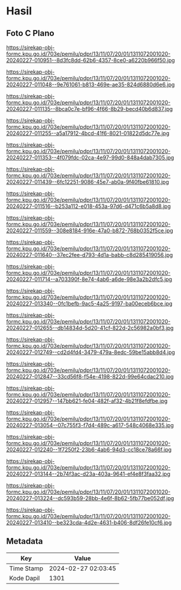# Hasil

## Foto C Plano

https://sirekap-obj-formc.kpu.go.id/703e/pemilu/pdpr/13/11/07/20/01/1311072001020-20240227-010951--8d3fc8dd-62b6-4357-8ce0-a6220b966f50.jpg

https://sirekap-obj-formc.kpu.go.id/703e/pemilu/pdpr/13/11/07/20/01/1311072001020-20240227-011048--9e761061-b813-469e-ae35-824d6880d6e6.jpg

https://sirekap-obj-formc.kpu.go.id/703e/pemilu/pdpr/13/11/07/20/01/1311072001020-20240227-011135--8bca0c7e-bf96-4f66-8b29-becd40b6d837.jpg

https://sirekap-obj-formc.kpu.go.id/703e/pemilu/pdpr/13/11/07/20/01/1311072001020-20240227-011255--a5a17912-4bcd-41f6-8021-01822d5dc77e.jpg

https://sirekap-obj-formc.kpu.go.id/703e/pemilu/pdpr/13/11/07/20/01/1311072001020-20240227-011353--4f079fdc-02ca-4e97-99d0-848a4dab7305.jpg

https://sirekap-obj-formc.kpu.go.id/703e/pemilu/pdpr/13/11/07/20/01/1311072001020-20240227-011439--6fc12251-9086-45e7-ab0a-9f40fbe61810.jpg

https://sirekap-obj-formc.kpu.go.id/703e/pemilu/pdpr/13/11/07/20/01/1311072001020-20240227-011516--b253a112-e018-453a-97d6-d471c6b5a8d8.jpg

https://sirekap-obj-formc.kpu.go.id/703e/pemilu/pdpr/13/11/07/20/01/1311072001020-20240227-011559--308e8184-916e-47a0-b872-768b0352f5ce.jpg

https://sirekap-obj-formc.kpu.go.id/703e/pemilu/pdpr/13/11/07/20/01/1311072001020-20240227-011640--37ec2fee-d793-4d1a-babb-c8d285419056.jpg

https://sirekap-obj-formc.kpu.go.id/703e/pemilu/pdpr/13/11/07/20/01/1311072001020-20240227-011714--a703390f-8e74-4ab6-a6de-98e3a2b2dfc5.jpg

https://sirekap-obj-formc.kpu.go.id/703e/pemilu/pdpr/13/11/07/20/01/1311072001020-20240227-013340--0fc1befb-9ac5-4a25-9197-ba00eceb6bce.jpg

https://sirekap-obj-formc.kpu.go.id/703e/pemilu/pdpr/13/11/07/20/01/1311072001020-20240227-012655--db14834d-5d20-41cf-822d-2c56982a0bf3.jpg

https://sirekap-obj-formc.kpu.go.id/703e/pemilu/pdpr/13/11/07/20/01/1311072001020-20240227-012749--cd2d4fd4-3479-479a-8edc-59be15abb8d4.jpg

https://sirekap-obj-formc.kpu.go.id/703e/pemilu/pdpr/13/11/07/20/01/1311072001020-20240227-012847--33cd56f8-f54e-4198-822d-99e64cdac210.jpg

https://sirekap-obj-formc.kpu.go.id/703e/pemilu/pdpr/13/11/07/20/01/1311072001020-20240227-012957--147bb621-fe04-482f-af32-4b21f8efdfbe.jpg

https://sirekap-obj-formc.kpu.go.id/703e/pemilu/pdpr/13/11/07/20/01/1311072001020-20240227-013054--07c755f3-f7d4-489c-a617-548c4068e335.jpg

https://sirekap-obj-formc.kpu.go.id/703e/pemilu/pdpr/13/11/07/20/01/1311072001020-20240227-012240--1f7250f2-23b6-4ab6-94d3-cc18ce78a66f.jpg

https://sirekap-obj-formc.kpu.go.id/703e/pemilu/pdpr/13/11/07/20/01/1311072001020-20240227-013144--2b74f3ac-d23a-403a-9641-ef4e8f3faa32.jpg

https://sirekap-obj-formc.kpu.go.id/703e/pemilu/pdpr/13/11/07/20/01/1311072001020-20240227-013224--dc593b59-28bb-4e6f-8b62-5fb77be052df.jpg

https://sirekap-obj-formc.kpu.go.id/703e/pemilu/pdpr/13/11/07/20/01/1311072001020-20240227-013410--be323cda-4d2e-4631-b406-8df26fe10cf6.jpg


## Metadata

| Key        | Value               |
| ---------- | ------------------- |
| Time Stamp | 2024-02-27 02:03:45 |
| Kode Dapil | 1301                |



